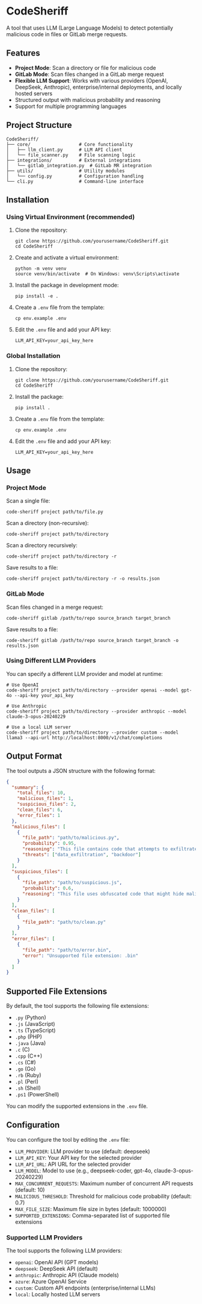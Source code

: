 # CodeSheriff

A tool that uses LLM (Large Language Models) to detect potentially malicious code in files or GitLab merge requests.

## Features

- **Project Mode**: Scan a directory or file for malicious code
- **GitLab Mode**: Scan files changed in a GitLab merge request
- **Flexible LLM Support**: Works with various providers (OpenAI, DeepSeek, Anthropic), enterprise/internal deployments, and locally hosted servers
- Structured output with malicious probability and reasoning
- Support for multiple programming languages

## Project Structure

```
CodeSheriff/
├── core/                  # Core functionality
│   ├── llm_client.py      # LLM API client
│   └── file_scanner.py    # File scanning logic
├── integrations/          # External integrations
│   └── gitlab_integration.py  # GitLab MR integration
├── utils/                 # Utility modules
│   └── config.py          # Configuration handling
└── cli.py                 # Command-line interface
```

## Installation

### Using Virtual Environment (recommended)

1. Clone the repository:
   ```
   git clone https://github.com/yourusername/CodeSheriff.git
   cd CodeSheriff
   ```

2. Create and activate a virtual environment:
   ```
   python -m venv venv
   source venv/bin/activate  # On Windows: venv\Scripts\activate
   ```

3. Install the package in development mode:
   ```
   pip install -e .
   ```

4. Create a `.env` file from the template:
   ```
   cp env.example .env
   ```

5. Edit the `.env` file and add your API key:
   ```
   LLM_API_KEY=your_api_key_here
   ```

### Global Installation

1. Clone the repository:
   ```
   git clone https://github.com/yourusername/CodeSheriff.git
   cd CodeSheriff
   ```

2. Install the package:
   ```
   pip install .
   ```

3. Create a `.env` file from the template:
   ```
   cp env.example .env
   ```

4. Edit the `.env` file and add your API key:
   ```
   LLM_API_KEY=your_api_key_here
   ```

## Usage

### Project Mode

Scan a single file:
```
code-sheriff project path/to/file.py
```

Scan a directory (non-recursive):
```
code-sheriff project path/to/directory
```

Scan a directory recursively:
```
code-sheriff project path/to/directory -r
```

Save results to a file:
```
code-sheriff project path/to/directory -r -o results.json
```

### GitLab Mode

Scan files changed in a merge request:
```
code-sheriff gitlab /path/to/repo source_branch target_branch
```

Save results to a file:
```
code-sheriff gitlab /path/to/repo source_branch target_branch -o results.json
```

### Using Different LLM Providers

You can specify a different LLM provider and model at runtime:

```
# Use OpenAI
code-sheriff project path/to/directory --provider openai --model gpt-4o --api-key your_api_key

# Use Anthropic
code-sheriff project path/to/directory --provider anthropic --model claude-3-opus-20240229

# Use a local LLM server
code-sheriff project path/to/directory --provider custom --model llama3 --api-url http://localhost:8000/v1/chat/completions
```

## Output Format

The tool outputs a JSON structure with the following format:

```json
{
  "summary": {
    "total_files": 10,
    "malicious_files": 1,
    "suspicious_files": 2,
    "clean_files": 6,
    "error_files": 1
  },
  "malicious_files": [
    {
      "file_path": "path/to/malicious.py",
      "probability": 0.95,
      "reasoning": "This file contains code that attempts to exfiltrate sensitive data...",
      "threats": ["data_exfiltration", "backdoor"]
    }
  ],
  "suspicious_files": [
    {
      "file_path": "path/to/suspicious.js",
      "probability": 0.6,
      "reasoning": "This file uses obfuscated code that might hide malicious intent..."
    }
  ],
  "clean_files": [
    {
      "file_path": "path/to/clean.py"
    }
  ],
  "error_files": [
    {
      "file_path": "path/to/error.bin",
      "error": "Unsupported file extension: .bin"
    }
  ]
}
```

## Supported File Extensions

By default, the tool supports the following file extensions:
- `.py` (Python)
- `.js` (JavaScript)
- `.ts` (TypeScript)
- `.php` (PHP)
- `.java` (Java)
- `.c` (C)
- `.cpp` (C++)
- `.cs` (C#)
- `.go` (Go)
- `.rb` (Ruby)
- `.pl` (Perl)
- `.sh` (Shell)
- `.ps1` (PowerShell)

You can modify the supported extensions in the `.env` file.

## Configuration

You can configure the tool by editing the `.env` file:

- `LLM_PROVIDER`: LLM provider to use (default: deepseek)
- `LLM_API_KEY`: Your API key for the selected provider
- `LLM_API_URL`: API URL for the selected provider
- `LLM_MODEL`: Model to use (e.g., deepseek-coder, gpt-4o, claude-3-opus-20240229)
- `MAX_CONCURRENT_REQUESTS`: Maximum number of concurrent API requests (default: 10)
- `MALICIOUS_THRESHOLD`: Threshold for malicious code probability (default: 0.7)
- `MAX_FILE_SIZE`: Maximum file size in bytes (default: 1000000)
- `SUPPORTED_EXTENSIONS`: Comma-separated list of supported file extensions

### Supported LLM Providers

The tool supports the following LLM providers:

- `openai`: OpenAI API (GPT models)
- `deepseek`: DeepSeek API (default)
- `anthropic`: Anthropic API (Claude models)
- `azure`: Azure OpenAI Service
- `custom`: Custom API endpoints (enterprise/internal LLMs)
- `local`: Locally hosted LLM servers 